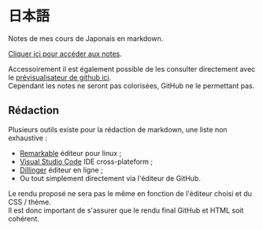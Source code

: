 # 日本語

Notes de mes cours de Japonais en markdown. 

[Cliquer ici pour accéder aux notes](https://rcheneau.github.io/japanese/).  

Accessoirement il est également possible de les consulter directement avec le [prévisualisateur de github ici](notes/index.md).   
Cependant les notes ne seront pas colorisées, GitHub ne le permettant pas.

## Rédaction

Plusieurs outils existe pour la rédaction de markdown, une liste non exhaustive :
- [Remarkable](https://github.com/jamiemcg/Remarkable) éditeur pour linux ;
- [Visual Studio Code](https://code.visualstudio.com/) IDE cross-plateform ;
- [Dillinger](https://dillinger.io/) éditeur en ligne ;
- Ou tout simplement directement via l'éditeur de GitHub.

Le rendu proposé ne sera pas le même en fonction de l'éditeur choisi et du CSS / thème.  
Il est donc important de s'assurer que le rendu final GitHub et HTML soit cohérent.
